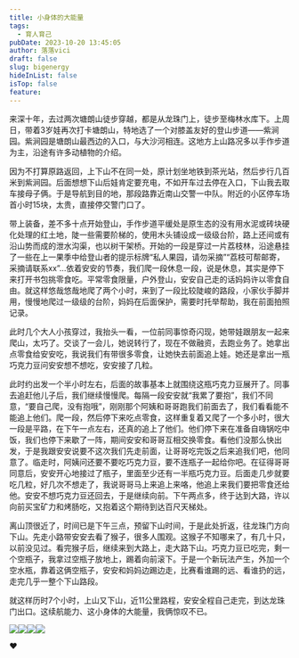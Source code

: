 ```yaml
---
title: 小身体的大能量
tags:
  - 育人育己
pubDate: 2023-10-20 13:45:05
author: 落落vici
draft: false
slug: bigenergy
hideInList: false
isTop: false
feature:
---
```

来深十年，去过两次塘朗山徒步穿越，都是从龙珠门上，徒步至梅林水库下。上周日，带着3岁娃再次打卡塘朗山，特地选了一个对膝盖友好的登山步道——紫涧园。紫涧园是塘朗山最西边的入口，与大沙河相连。这地方上山路况多以手作步道为主，沿途有许多动植物的介绍。

因为不打算原路返回，上下山不在同一处，原计划坐地铁到茶光站，然后步行几百米到紫涧园。后面想想下山后娃肯定要充电，不如开车过去停在入口，下山我去取车接母子俩。于是导航到目的地，那段路靠近南山交警一中队。附近的小区停车场首小时15块，太贵，直接停交警门口了。

带上装备，差不多十点开始登山，手作步道平缓处是原生态的没有用水泥或砖块硬化处理的红土地，陡一些需要阶梯的，使用木头铺设成一级级台阶，路上还间或有沿山势而成的泄水沟渠，也以树干架桥。开始的一段是穿过一片荔枝林，沿途悬挂了一些在上一果季中给登山者的提示标牌“私人果园，请勿采摘”“荔枝可帮邮寄，采摘请联系xx”...依着安安的节奏，我们爬一段休息一段，说是休息，其实是停下来打开书包挑零食吃。平常零食限量，户外登山，安安自己走的话妈妈许以零食自由。就这样悠哉悠哉地爬了两个小时，来到了一段比较陡峻的路段，小家伙手脚并用，慢慢地爬过一级级的台阶，妈妈在后面保护，需要时托举帮助，我在前面拍照记录。

此时几个大人小孩穿过，我抬头一看，一位前同事惊奇闪现，她带娃跟朋友一起来爬山，太巧了。交谈了一会儿，她说转行了，现在不做融资，去跑业务了。她拿出点零食给安安吃，我说我们有带很多零食，让她快去前面追上娃。她还是拿出一瓶巧克力豆问安安想不想吃，安安接了几粒。

此时约出发一个半小时左右，后面的故事基本上就围绕这瓶巧克力豆展开了。同事去追赶他儿子后，我们继续慢慢爬。每隔一段安安就“我累了要抱”，我们不同意，“要自己爬，没有抱哦”，刚刚那个阿姨和哥哥跑我们前面去了，我们看看能不能追上他们。爬一段，然后停下来吃点零食，这样重复着又爬了一个多小时，很大一段是平路，在下午一点左右，还真的追上了他们。他们停下来在准备自嗨锅吃中饭，我们也停下来歇了一阵，期间安安和哥哥互相交换零食。看他们没那么快出发，于是我跟安安说要不这次我们先走前面，让哥哥吃完饭之后来追我们吧，他同意了。临走时，阿姨问还要不要吃巧克力豆，要不连瓶子一起给你吧。在征得哥哥同意后，安安开心地接过了瓶子，里面至少还有一半瓶巧克力豆。后面走几步就要吃几粒，好几次不想走了，我说哥哥马上来追上来咯，他追上来我们要把零食还给他。安安不想巧克力豆还回去，于是继续向前。下午两点多，终于达到大路，许以向前买宝矿力和烤肠吃，又抱着这个期待到达百尺天梯处。

离山顶很近了，时间已是下午三点，预留下山时间，于是此处折返，往龙珠门方向下山。先走小路带安安去看了猴子，很多人围观。这猴子不知哪来了，有几十只，以前没见过。看完猴子后，继续来到大路上，走大路下山。巧克力豆已吃完，剩一个空瓶子，我拿过空瓶子放地上，踢着向前滚下。于是一个新玩法产生，外加一个空水瓶，靠着这俩空瓶子，安安和妈妈边踢边走，比赛看谁踢的远、看谁扔的远，走完几乎一整个下山路段。

就这样历时7个小时，上山又下山，近11公里路程，安安全程自己走完，到达龙珠门出口。这续航能力、这小身体的大能量，我俩惊叹不已。

<gallery>![](https://raw.githubusercontent.com/cosine00/Image/main/202310201419170.jpg)![](https://raw.githubusercontent.com/cosine00/Image/main/202310201419171.jpg)![](https://raw.githubusercontent.com/cosine00/Image/main/202310201419173.jpg)![](https://raw.githubusercontent.com/cosine00/Image/main/202310201419172.jpg)<gallery>

❤


